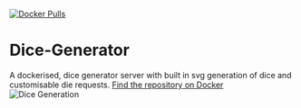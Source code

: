 [![Docker Pulls](https://img.shields.io/docker/pulls/hamolicious/dicegenerator?color=%232496ED&style=for-the-badge)](https://hub.docker.com/repository/docker/hamolicious/dicegenerator)
# Dice-Generator
A dockerised, dice generator server with built in svg generation of dice and customisable die requests. 
[Find the repository on Docker](https://hub.docker.com/repository/docker/hamolicious/dicegenerator)
<br/>
![Dice Generation](https://cdn.discordapp.com/attachments/956504920503255111/956504974035124314/Screenshot_2022-03-24_104839.png)
